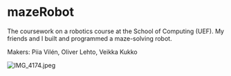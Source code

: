 # mazeRobot
The coursework on a robotics course at the School of Computing (UEF). My friends and I built and programmed a maze-solving robot. 

Makers: Piia Vilén, Oliver Lehto, Veikka Kukko

![IMG_4174.jpeg](src/main/IMG_4174.jpeg)
